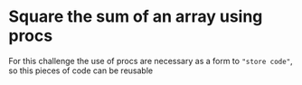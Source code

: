 # Square the sum of an array using procs

For this challenge the use of procs are necessary as a form to `"store code"`, so this pieces of code can be reusable